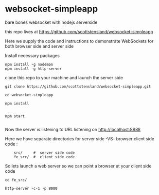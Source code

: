 # websocket-simpleapp
bare bones websocket with nodejs serverside 

this repo lives at https://github.com/scottstensland/websocket-simpleapp

Here we supply the code and instructions to demonstrate WebSockets for both browser side and server side


Install necessary packages

```
npm install -g nodemon
npm install -g http-server
```


clone this repo to your machine and launch the server side 

```
git clone https://github.com/scottstensland/websocket-simpleapp.git

cd websocket-simpleapp

npm install


npm start


```

Now the server is listening to URL  listening on  [http://localhost:8888](http://localhost:8888)


Here we have separate directories for server side -VS- browser client side code :

```
    src/     #  server side code
    fe_src/  #  client side code
```

So lets launch a web server so we can point a browser at your client side code

```
cd fe_src/

http-server -c-1 -p 8080
```


